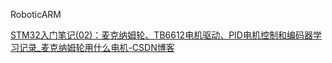 RoboticARM

[STM32入门笔记(02)：麦克纳姆轮、TB6612电机驱动、PID电机控制和编码器学习记录_麦克纳姆轮用什么电机-CSDN博客](https://blog.csdn.net/Naiva/article/details/123495023#_17)

